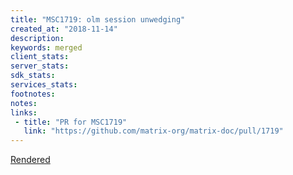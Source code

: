 ```yaml
---
title: "MSC1719: olm session unwedging"
created_at: "2018-11-14"
description:
keywords: merged
client_stats:
server_stats:
sdk_stats:
services_stats:
footnotes:
notes:
links:
 - title: "PR for MSC1719"
   link: "https://github.com/matrix-org/matrix-doc/pull/1719"
---
```

[Rendered](https://github.com/uhoreg/matrix-doc/blob/olm_unwedging/proposals/1719-olm_unwedging.md)
